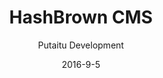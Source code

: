 ---
title: 'HashBrown CMS'
sections:
    -
        template: newsFeed
        useReddit: true
    -
        template: buttons
        text: "<h2 id=\"getting-started\">Getting started</h2>\n"
        buttons:
            -
                text: 'Take me through it'
                href: /getting-started/
                target: _self
        links:
            -
                text: Questions
                href: 'https://www.reddit.com/r/HashBrownCMS/'
                target: _blank
            -
                text: Guides
                href: /guides/
                target: _self
            -
                text: Documentation
                href: /docs/
                target: _blank
    -
        heading: 'Separate your concerns'
        subheading: 'HashBrown CMS has a truly modern approach to content management.'
        features:
            -
                icon: fa-cubes
                heading: Modular
                body: "<p>Strings, numbers and&nbsp;booleans are the basic building blocks for any site, but the fun really starts when you&#39;re building with arrays, structs, date pickers, media references, tags and&nbsp;dropdowns. HashBrown comes with 16 built-in field types, and gives you the power to combine them any way you please.</p>\n"
            -
                icon: ' fa-share-alt '
                heading: Connectable
                body: "<p>HashBrown won&#39;t tell you how to do your job. It is and always will be exclusively a content management system, and not a rendering&nbsp;engine. This means you can plug it into any web solution you want, whether you&#39;re running GoLang, PHP, Node.js, .NET, Ruby or Python on your end doesn&#39;t matter to HashBrown at all. You are free to develop with your preferred tools at all times.</p>\n"
            -
                icon: fa-lock
                heading: Secure
                body: "<p>By storing your website&#39;s content separately from the site itself, you are not only making it hard for attackers to bring down your site, you are also rendering the effort completely pointless. There is simply no database on your website from which to steal information and hold ransom.&nbsp;You can secure HashBrown behind a VPN and still have a publicly accessible site, consisting of statically generated HTML.&nbsp;</p>\n"
            -
                icon: fa-sitemap
                heading: Multitasking
                body: "<p>If you&#39;ve ever found yourself running multiple&nbsp;copies of your CMS for development, staging and production environments, dumping and restoring databases to migrate content between them, and pulling your hair out over how tedious and error prone&nbsp;that is, look no further.&nbsp;HashBrown is built from the ground up as a multi-site, multi-environment system.</p>\n"
            -
                icon: fa-leaf
                heading: Lightweight
                body: "<p>Despite being a very sophisticated machine, HashBrown could run on your toaster. <span>As HashBrown only needs resources when you&#39;re changing your website&#39;s content, it&#39;s mostly idle.</span>&nbsp;This makes it the cheapest CMS for hosting purposes, as well as enables you to run it on that Raspberry Pi you&#39;ve been neglecting.&nbsp;</p>\n"
            -
                icon: fa-heart
                heading: 'Free and open source'
                body: "<p>There are no&nbsp;fees, binary blobs, restrictive policies&nbsp;or asterisks.&nbsp;<span>This software belongs to you just as much as it belongs to us. You are free to distribute and&nbsp;hack HashBrown&nbsp;to your heart&#39;s content, and you are most welcome to share your ideas with us. Head on over&nbsp;to&nbsp;our <a href=\"https://github.com/Putaitu/hashbrown-cms\" target=\"_blank\">GitHub repository </a>to take part&nbsp;in the fun.</span></p>\n"
            -
                icon: fa-flag
                heading: Multilingual
                body: "<p>With built-in support for languages, you can easily create a multilingual and multicultural website. There is no need for you to create your content trees multiple times for every language, nor is there a need for you to pay any particular attention to it when you create your fields. A simple &quot;multilingual&quot; switch is all you need, and you&#39;re good to go.</p>\n"
            -
                icon: fa-plug
                heading: Pluggable
                body: "<p>Even though HashBrown is already a very flexible system out of the box, you may want to increase the flexibility even further to suit your needs. You may also want to add your own connection type, to allow publishing of your content to some obscure front-end that you wrote 15 years ago. It&#39;s all possible through the power of plugins.</p>\n"
            -
                icon: fa-database
                heading: Consistent
                body: "<p>HashBrown is built on Node.js,&nbsp;<span>sharing data models with the client side code. MongoDB is used to store site data, as a document database most accurately reflects the content of a complex website. This means that the content is always format consistent, and&nbsp;there is no incompatible serialisation and deserialisation happening between client and server.</span></p>\n"
        template: featureGroup
description: 'A free and open-source headless CMS'
meta:
    id: 91f1ec2b984f291377c2dc488be2ebbefb46dd9a
    parentId: ""
    language: en
date: '2016-9-5'
author: 'Putaitu Development'
permalink: /
layout: sectionPage
---
